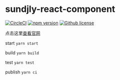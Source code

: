 # sundjly-react-component

[![CircleCI](https://circleci.com/gh/sundjly/sundjly-react-component.svg?style=svg)](https://circleci.com/gh/sundjly/sundjly-react-component)
[![npm version](https://badge.fury.io/js/sundjly-react-component.svg)](https://badge.fury.io/js/sundjly-react-component)
[![Github license](https://img.shields.io/badge/license-MIT-yellow.svg)](https://github.com/sundjly/react-typeScript-component-demo/blob/master/LICENSE)



点击这里[查看官网](http://sundjly.site/sundjly-react-component/index.html)

start `yarn start`

build `yarn build`

test  `yarn test`

publish   `yarn ci`